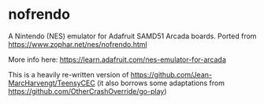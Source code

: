 # nofrendo

A Nintendo (NES) emulator for Adafruit SAMD51 Arcada boards. Ported from https://www.zophar.net/nes/nofrendo.html

More info here: https://learn.adafruit.com/nes-emulator-for-arcada

This is a heavily re-written version of https://github.com/Jean-MarcHarvengt/TeensyCEC (it also borrows some adaptations from https://github.com/OtherCrashOverride/go-play)
